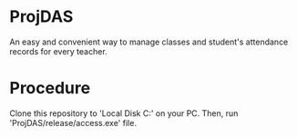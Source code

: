 # ProjDAS
An easy and convenient way to manage classes and student's attendance records for every teacher.

# Procedure
Clone this repository to 'Local Disk C:' on your PC. Then, run 'ProjDAS/release/access.exe' file.
